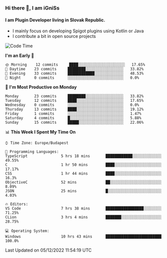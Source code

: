 ### Hi there 👋, I am iGniSs

#### I am Plugin Developer living in Slovak Republic.
- I mainly focus on developing Spigot plugins using Kotlin or Java
- I contribute a bit in open source projects

<!--START_SECTION:waka-->
![Code Time](http://img.shields.io/badge/Code%20Time-975%20hrs%2031%20mins-blue)

**I'm an Early 🐤** 

```text
🌞 Morning    12 commits     ████░░░░░░░░░░░░░░░░░░░░░   17.65% 
🌆 Daytime    23 commits     ████████░░░░░░░░░░░░░░░░░   33.82% 
🌃 Evening    33 commits     ████████████░░░░░░░░░░░░░   48.53% 
🌙 Night      0 commits      ░░░░░░░░░░░░░░░░░░░░░░░░░   0.0%

```
📅 **I'm Most Productive on Monday** 

```text
Monday       23 commits     ████████░░░░░░░░░░░░░░░░░   33.82% 
Tuesday      12 commits     ████░░░░░░░░░░░░░░░░░░░░░   17.65% 
Wednesday    0 commits      ░░░░░░░░░░░░░░░░░░░░░░░░░   0.0% 
Thursday     13 commits     ████░░░░░░░░░░░░░░░░░░░░░   19.12% 
Friday       1 commits      ░░░░░░░░░░░░░░░░░░░░░░░░░   1.47% 
Saturday     4 commits      █░░░░░░░░░░░░░░░░░░░░░░░░   5.88% 
Sunday       15 commits     █████░░░░░░░░░░░░░░░░░░░░   22.06%

```


📊 **This Week I Spent My Time On** 

```text
⌚︎ Time Zone: Europe/Budapest

💬 Programming Languages: 
TypeScript               5 hrs 18 mins       ████████████░░░░░░░░░░░░░   49.55% 
C                        1 hr 50 mins        ████░░░░░░░░░░░░░░░░░░░░░   17.17% 
CSS                      1 hr 44 mins        ████░░░░░░░░░░░░░░░░░░░░░   16.3% 
ObjectiveC               52 mins             ██░░░░░░░░░░░░░░░░░░░░░░░   8.09% 
JSON                     25 mins             █░░░░░░░░░░░░░░░░░░░░░░░░   4.03%

🔥 Editors: 
VS Code                  7 hrs 38 mins       █████████████████░░░░░░░░   71.25% 
CLion                    3 hrs 4 mins        ███████░░░░░░░░░░░░░░░░░░   28.75%

💻 Operating System: 
Windows                  10 hrs 43 mins      █████████████████████████   100.0%

```


 Last Updated on 05/12/2022 11:54:19 UTC
<!--END_SECTION:waka-->